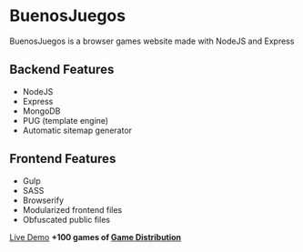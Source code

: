 # BuenosJuegos

BuenosJuegos is a browser games website made with NodeJS and Express


## Backend Features

 - NodeJS
 - Express
 - MongoDB
 - PUG (template engine)
 -  Automatic sitemap generator

## Frontend Features

 - Gulp
 - SASS
 - Browserify
 - Modularized frontend files
 - Obfuscated public files

[Live Demo](https://buenosjuegos.herokuapp.com/)
**+100 games of [Game Distribution](https://gamedistribution.com/)**
